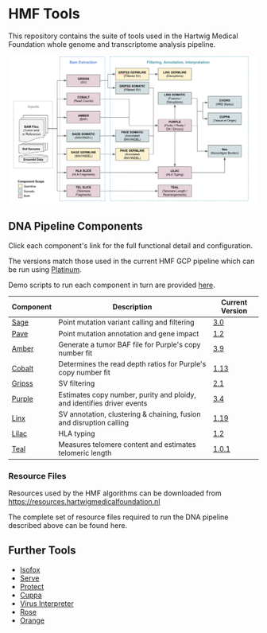 # HMF Tools
This repository contains the suite of tools used in the Hartwig Medical Foundation whole genome and transcriptome analysis pipeline.

![HMF_Pipeline](pipeline/hmf_tools_pipeline.png)

## DNA Pipeline Components
Click each component's link for the full functional detail and configuration.

The versions match those used in the current HMF GCP pipeline which can be run using [Platinum](https://github.com/hartwigmedical/platinum).

Demo scripts to run each component in turn are provided [here](./pipeline/scripts/).

Component | Description | Current Version
---|---|---
[Sage](./sage/README.md) | Point mutation variant calling and filtering | [3.0](https://github.com/hartwigmedical/hmftools/releases/tag/sage-v3.0)
[Pave](./pave/README.md) | Point mutation annotation and gene impact | [1.2](https://github.com/hartwigmedical/hmftools/releases/tag/pave-v1.2)
[Amber](./amber/README.md) | Generate a tumor BAF file for Purple's copy number fit | [3.9](https://github.com/hartwigmedical/hmftools/releases/tag/amber-v3.9)
[Cobalt](./cobalt/README.md) | Determines the read depth ratios for Purple's copy number fit | [1.13](https://github.com/hartwigmedical/hmftools/releases/tag/cobalt-v1.13)
[Gripss](./gripss/README.md) | SV filtering | [2.1](https://github.com/hartwigmedical/hmftools/releases/tag/gripss-v2.1) 
[Purple](./purple/README.md) | Estimates copy number, purity and ploidy, and identifies driver events | [3.4](https://github.com/hartwigmedical/hmftools/releases/tag/purple-v3.4)
[Linx](./linx/README.md) | SV annotation, clustering & chaining, fusion and disruption calling | [1.19](https://github.com/hartwigmedical/hmftools/releases/tag/linx-v1.19)
[Lilac](./lilac/README.md) | HLA typing | [1.2](https://github.com/hartwigmedical/hmftools/releases/tag/lilac-v1.2)
[Teal](./lilac/README.md) | Measures telomere content and estimates telomeric length | [1.0.1](https://github.com/hartwigmedical/hmftools/releases/tag/teal-v1.0.1)

### Resource Files
Resources used by the HMF algorithms can be downloaded from https://resources.hartwigmedicalfoundation.nl

The complete set of resource files required to run the DNA pipeline described above can be found here.

## Further Tools
- [Isofox](./isofox/README.md)
- [Serve](./serve/README.md)
- [Protect](./protect/README.md)
- [Cuppa](./cuppa/README.md)
- [Virus Interpreter](./virus-interpreter/README.md)
- [Rose](./rose/README.md)
- [Orange](./orange/README.md)
